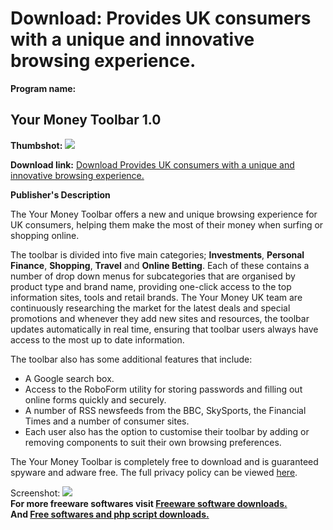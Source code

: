 # Download: Provides UK consumers with a unique and innovative browsing experience.

**Program name:**

## Your Money Toolbar 1.0

  
**Thumbshot:** ![](http://www.freewarefiles.com/screenshot/yourmoneybar_md.jpg)   
  
**Download link:** [Download Provides UK consumers with a unique and innovative browsing experience.](http://freesoftwares.boysofts.com/Your-Money-Toolbar_program_50173.html)  
  


**Publisher's Description**  
  


The Your Money Toolbar offers a new and unique browsing experience for UK consumers, helping them make the most of their money when surfing or shopping online. 

The toolbar is divided into five main categories; **Investments**, **Personal Finance**, **Shopping**, **Travel** and **Online Betting**. Each of these contains a number of drop down menus for subcategories that are organised by product type and brand name, providing one-click access to the top information sites, tools and retail brands. The Your Money UK team are continuously researching the market for the latest deals and special promotions and whenever they add new sites and resources, the toolbar updates automatically in real time, ensuring that toolbar users always have access to the most up to date information. 

The toolbar also has some additional features that include:

  * A Google search box. 
  * Access to the RoboForm utility for storing passwords and filling out online forms quickly and securely. 
  * A number of RSS newsfeeds from the BBC, SkySports, the Financial Times and a number of consumer sites. 
  * Each user also has the option to customise their toolbar by adding or removing components to suit their own browsing preferences. 

The Your Money Toolbar is completely free to download and is guaranteed spyware and adware free. The full privacy policy can be viewed [here](http://yourmoney.ourtoolbar.com/privacy/).

  
  
Screenshot: ![](http://www.freewarefiles.com/screenshot/yourmoneybar.jpg)   
**For more freeware softwares visit [Freeware software downloads.](http://freesoftwares.boysofts.com/)**   
**And [Free softwares and php script downloads.](http://www.boysofts.com/)**
